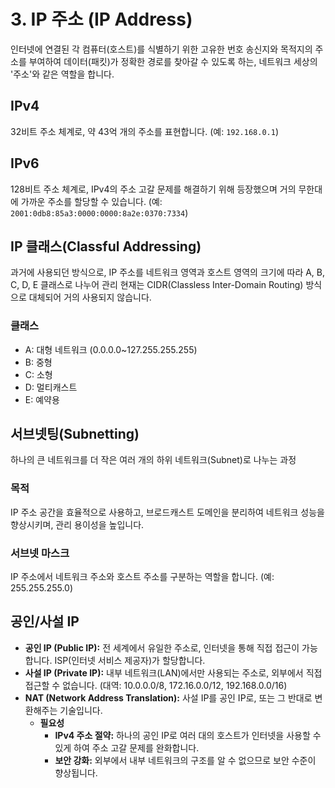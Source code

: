 # 3. IP 주소 (IP Address)
인터넷에 연결된 각 컴퓨터(호스트)를 식별하기 위한 고유한 번호
송신지와 목적지의 주소를 부여하여 데이터(패킷)가 정확한 경로를 찾아갈 수 있도록 하는, 네트워크 세상의 '주소'와 같은 역할을 합니다.

## IPv4
32비트 주소 체계로, 약 43억 개의 주소를 표현합니다. (예: `192.168.0.1`)
## IPv6
128비트 주소 체계로, IPv4의 주소 고갈 문제를 해결하기 위해 등장했으며 거의 무한대에 가까운 주소를 할당할 수 있습니다. (예: `2001:0db8:85a3:0000:0000:8a2e:0370:7334`)

## IP 클래스(Classful Addressing)
과거에 사용되던 방식으로, IP 주소를 네트워크 영역과 호스트 영역의 크기에 따라 A, B, C, D, E 클래스로 나누어 관리
현재는 CIDR(Classless Inter-Domain Routing) 방식으로 대체되어 거의 사용되지 않습니다.

### 클래스
- A: 대형 네트워크 (0.0.0.0~127.255.255.255)
- B: 중형
- C: 소형
- D: 멀티캐스트
- E: 예약용

## 서브넷팅(Subnetting)
하나의 큰 네트워크를 더 작은 여러 개의 하위 네트워크(Subnet)로 나누는 과정

### 목적
IP 주소 공간을 효율적으로 사용하고, 브로드캐스트 도메인을 분리하여 네트워크 성능을 향상시키며, 관리 용이성을 높입니다.

### 서브넷 마스크
IP 주소에서 네트워크 주소와 호스트 주소를 구분하는 역할을 합니다. (예: 255.255.255.0)


## 공인/사설 IP
- **공인 IP (Public IP):** 전 세계에서 유일한 주소로, 인터넷을 통해 직접 접근이 가능합니다. ISP(인터넷 서비스 제공자)가 할당합니다. 
- **사설 IP (Private IP):** 내부 네트워크(LAN)에서만 사용되는 주소로, 외부에서 직접 접근할 수 없습니다. (대역: 10.0.0.0/8, 172.16.0.0/12, 192.168.0.0/16)
- **NAT (Network Address Translation):** 사설 IP를 공인 IP로, 또는 그 반대로 변환해주는 기술입니다.
  - **필요성**
    - **IPv4 주소 절약:** 하나의 공인 IP로 여러 대의 호스트가 인터넷을 사용할 수 있게 하여 주소 고갈 문제를 완화합니다.
    - **보안 강화:** 외부에서 내부 네트워크의 구조를 알 수 없으므로 보안 수준이 향상됩니다. 